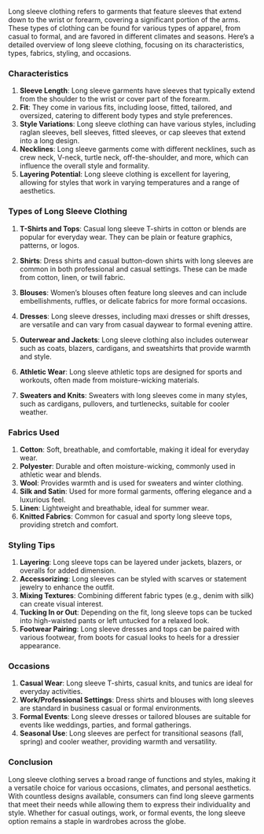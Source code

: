 Long sleeve clothing refers to garments that feature sleeves that extend down to the wrist or forearm, covering a significant portion of the arms. These types of clothing can be found for various types of apparel, from casual to formal, and are favored in different climates and seasons. Here’s a detailed overview of long sleeve clothing, focusing on its characteristics, types, fabrics, styling, and occasions.

### Characteristics

1. **Sleeve Length**: Long sleeve garments have sleeves that typically extend from the shoulder to the wrist or cover part of the forearm.
2. **Fit**: They come in various fits, including loose, fitted, tailored, and oversized, catering to different body types and style preferences.
3. **Style Variations**: Long sleeve clothing can have various styles, including raglan sleeves, bell sleeves, fitted sleeves, or cap sleeves that extend into a long design.
4. **Necklines**: Long sleeve garments come with different necklines, such as crew neck, V-neck, turtle neck, off-the-shoulder, and more, which can influence the overall style and formality.
5. **Layering Potential**: Long sleeve clothing is excellent for layering, allowing for styles that work in varying temperatures and a range of aesthetics.

### Types of Long Sleeve Clothing

1. **T-Shirts and Tops**: Casual long sleeve T-shirts in cotton or blends are popular for everyday wear. They can be plain or feature graphics, patterns, or logos.
   
2. **Shirts**: Dress shirts and casual button-down shirts with long sleeves are common in both professional and casual settings. These can be made from cotton, linen, or twill fabric.

3. **Blouses**: Women’s blouses often feature long sleeves and can include embellishments, ruffles, or delicate fabrics for more formal occasions.

4. **Dresses**: Long sleeve dresses, including maxi dresses or shift dresses, are versatile and can vary from casual daywear to formal evening attire.

5. **Outerwear and Jackets**: Long sleeve clothing also includes outerwear such as coats, blazers, cardigans, and sweatshirts that provide warmth and style.

6. **Athletic Wear**: Long sleeve athletic tops are designed for sports and workouts, often made from moisture-wicking materials.

7. **Sweaters and Knits**: Sweaters with long sleeves come in many styles, such as cardigans, pullovers, and turtlenecks, suitable for cooler weather.

### Fabrics Used

1. **Cotton**: Soft, breathable, and comfortable, making it ideal for everyday wear.
2. **Polyester**: Durable and often moisture-wicking, commonly used in athletic wear and blends.
3. **Wool**: Provides warmth and is used for sweaters and winter clothing.
4. **Silk and Satin**: Used for more formal garments, offering elegance and a luxurious feel.
5. **Linen**: Lightweight and breathable, ideal for summer wear.
6. **Knitted Fabrics**: Common for casual and sporty long sleeve tops, providing stretch and comfort.

### Styling Tips

1. **Layering**: Long sleeve tops can be layered under jackets, blazers, or overalls for added dimension.
2. **Accessorizing**: Long sleeves can be styled with scarves or statement jewelry to enhance the outfit.
3. **Mixing Textures**: Combining different fabric types (e.g., denim with silk) can create visual interest.
4. **Tucking In or Out**: Depending on the fit, long sleeve tops can be tucked into high-waisted pants or left untucked for a relaxed look.
5. **Footwear Pairing**: Long sleeve dresses and tops can be paired with various footwear, from boots for casual looks to heels for a dressier appearance.

### Occasions

1. **Casual Wear**: Long sleeve T-shirts, casual knits, and tunics are ideal for everyday activities.
2. **Work/Professional Settings**: Dress shirts and blouses with long sleeves are standard in business casual or formal environments.
3. **Formal Events**: Long sleeve dresses or tailored blouses are suitable for events like weddings, parties, and formal gatherings.
4. **Seasonal Use**: Long sleeves are perfect for transitional seasons (fall, spring) and cooler weather, providing warmth and versatility.

### Conclusion

Long sleeve clothing serves a broad range of functions and styles, making it a versatile choice for various occasions, climates, and personal aesthetics. With countless designs available, consumers can find long sleeve garments that meet their needs while allowing them to express their individuality and style. Whether for casual outings, work, or formal events, the long sleeve option remains a staple in wardrobes across the globe.
